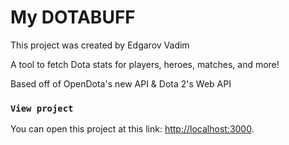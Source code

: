 # My DOTABUFF

This project was created by Edgarov Vadim

A tool to fetch Dota stats for players, heroes, matches, and more!

Based off of OpenDota's new API & Dota 2's Web API

### `View project`

You can open this project at this link: [http://localhost:3000](http://localhost:3000).


